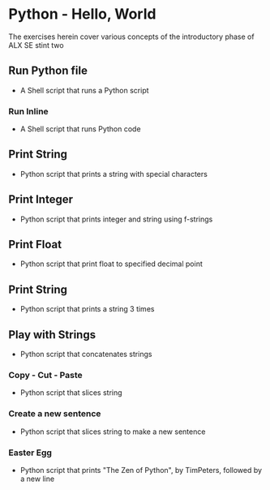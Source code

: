 # Python - Hello, World

The exercises herein cover various concepts of the introductory phase of ALX SE stint two

## Run Python file

* A Shell script that runs a Python script

### Run Inline

* A Shell script that runs Python code

## Print String

* Python script that prints a string with special characters

## Print Integer

* Python script that prints integer and string using f-strings

## Print Float

* Python script that print float to specified decimal point

## Print String

* Python script that prints a string 3 times

## Play with Strings

* Python script that concatenates strings

### Copy - Cut - Paste

* Python script that slices string

### Create a new sentence

* Python script that slices string to make a new sentence

### Easter Egg

* Python script that prints "The Zen of Python", by TimPeters, followed by a new line
